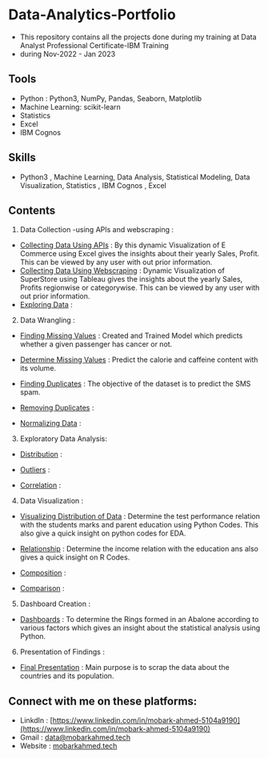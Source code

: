 # Data-Analytics-Portfolio
- This repository contains all the projects done during my training at Data Analyst Professional Certificate-IBM Training 
- during Nov-2022 - Jan 2023
## Tools
- Python : Python3, NumPy, Pandas, Seaborn, Matplotlib
- Machine Learning: scikit-learn
- Statistics
- Excel
- IBM Cognos
## Skills
- Python3 , Machine Learning, Data Analysis, Statistical Modeling, Data Visualization, Statistics , IBM Cognos , Excel
## Contents
1. Data Collection -using APIs and webscraping :

- [Collecting Data Using APIs]() : By this dynamic Visualization of E Commerce using Excel gives the insights about their yearly Sales, Profit. This can be viewed by any user with out prior information.
- [Collecting Data Using Webscraping]() : Dynamic Visualization of SuperStore using Tableau gives the insights about the yearly Sales, Profits regionwise or categorywise. This can be viewed by any user with out prior information.
- [Exploring Data]() : 
2. Data Wrangling :

- [Finding Missing Values]() : Created and Trained Model which predicts whether a given passenger has cancer or not.

- [Determine Missing Values]() : Predict the calorie and caffeine content with its volume.

- [Finding Duplicates]() : The objective of the dataset is to predict the SMS spam.

- [Removing Duplicates]() : 

- [Normalizing Data]() : 

3. Exploratory Data Analysis:
- [Distribution]() : 

- [Outliers]() : 

- [Correlation]() : 

4. Data Visualization : 

- [Visualizing Distribution of Data]() : Determine the test performance relation with the students marks and parent education using Python Codes. This also give a quick insight on python codes for EDA.

- [Relationship]() : Determine the income relation with the education ans also gives a quick insight on R Codes.

- [Composition]() : 

- [Comparison]() :

5. Dashboard Creation :

- [Dashboards]() : To determine the Rings formed in an Abalone according to various factors which gives an insight about the statistical analysis using Python.

6. Presentation of Findings :

- [Final Presentation]() : Main purpose is to scrap the data about the countries and its population.
## Connect with me on these platforms:
- LinkdIn : [https://www.linkedin.com/in/mobark-ahmed-5104a9190](https://www.linkedin.com/in/mobark-ahmed-5104a9190)
- Gmail :  [data@mobarkahmed.tech](mailto:data@mobarkahmed.tech)
- Website : [mobarkahmed.tech](https://www.mobarkahmed.tech)

